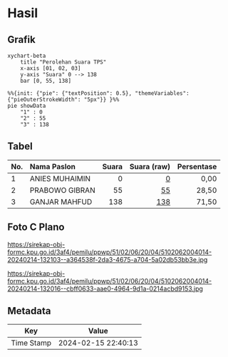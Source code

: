 # Hasil

## Grafik

```mermaid
xychart-beta
    title "Perolehan Suara TPS"
    x-axis [01, 02, 03]
    y-axis "Suara" 0 --> 138
    bar [0, 55, 138]
```

```mermaid
%%{init: {"pie": {"textPosition": 0.5}, "themeVariables": {"pieOuterStrokeWidth": "5px"}} }%%
pie showData
    "1" : 0
    "2" : 55
    "3" : 138
```

## Tabel

| No. | Nama Paslon    | Suara | Suara (raw) | Persentase |
|:--- |:-------------- | -----:| -----------:| ----------:|
| 1   | ANIES MUHAIMIN | 0     | [0][p-1]    | 0,00       |
| 2   | PRABOWO GIBRAN | 55    | [55][p-2]   | 28,50      |
| 3   | GANJAR MAHFUD  | 138   | [138][p-3]  | 71,50      |


[p-1]: https://github.com/gigit-pemilu/pemilu-2024-51-bali/blob/main/pilpres/hitung-suara/sub/51-bali/sub/02-tabanan/sub/06-kediri/sub/2004-beraban/sub/014-tps/sub/paslon-1.txt
[p-2]: https://github.com/gigit-pemilu/pemilu-2024-51-bali/blob/main/pilpres/hitung-suara/sub/51-bali/sub/02-tabanan/sub/06-kediri/sub/2004-beraban/sub/014-tps/sub/paslon-2.txt
[p-3]: https://github.com/gigit-pemilu/pemilu-2024-51-bali/blob/main/pilpres/hitung-suara/sub/51-bali/sub/02-tabanan/sub/06-kediri/sub/2004-beraban/sub/014-tps/sub/paslon-3.txt

## Foto C Plano

https://sirekap-obj-formc.kpu.go.id/3af4/pemilu/ppwp/51/02/06/20/04/5102062004014-20240214-132103--a364538f-2da3-4675-a704-5a02db53bb3e.jpg

https://sirekap-obj-formc.kpu.go.id/3af4/pemilu/ppwp/51/02/06/20/04/5102062004014-20240214-132016--cbff0633-aae0-4964-9d1a-0214acbd9153.jpg


## Metadata

| Key        | Value               |
| ---------- | ------------------- |
| Time Stamp | 2024-02-15 22:40:13 |



